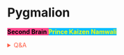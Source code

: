 # Pygmalion

<span style='background-color:#ff468b;'><span style='color:#000000;'>**Second Brain**</span> <span style='background-color:#00bfff;'><span style='color:#ffff00;'>**Prince Kaizen Namwali**</span> 

<!-- Prince Kaizen Namwali -->

<span style='color:#ff5d46;'>

<details markdown='1'><summary>Q&A</summary>



</details>

</span>

